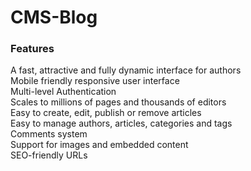 # CMS-Blog

<h3>Features</h3>
A fast, attractive and fully dynamic interface for authors<br>
Mobile friendly responsive user interface<br>
Multi-level Authentication<br>
Scales to millions of pages and thousands of editors<br>
Easy to create, edit, publish or remove articles<br>
Easy to manage authors, articles, categories and tags<br>
Comments system<br>
Support for images and embedded content<br>
SEO-friendly URLs<br>